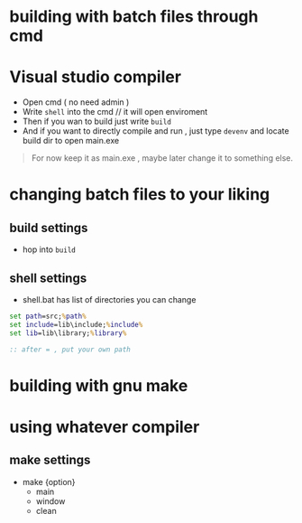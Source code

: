# building with batch files through cmd
# Visual studio compiler 

- Open cmd ( no need admin )
- Write `shell` into the cmd // it will open enviroment
- Then if you wan to build just write `build`
- And if you want to directly compile and run , just type `devenv` and locate build dir to open main.exe

> For now keep it as main.exe , maybe later change it to something else.

# changing batch files to your liking

## build settings 
- hop into `build` 


## shell settings

- shell.bat has list of directories you can change

```bat
set path=src;%path% 
set include=lib\include;%include%
set lib=lib\library;%library%

:: after = , put your own path
```

# building with gnu make 
# using whatever compiler 

## make settings 

- make {option}
    - main
    - window
    - clean

```makefile    

```
